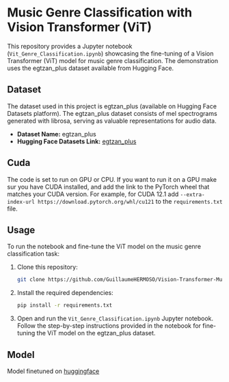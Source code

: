 # Music Genre Classification with Vision Transformer (ViT)

This repository provides a Jupyter notebook (`Vit_Genre_Classification.ipynb`) showcasing the fine-tuning of a Vision Transformer (ViT) model for music genre classification. The demonstration uses the egtzan_plus dataset available from Hugging Face.

## Dataset

The dataset used in this project is egtzan_plus (available on Hugging Face Datasets platform). The egtzan_plus dataset consists of mel spectrograms generated with librosa, serving as valuable representations for audio data.

- **Dataset Name:** egtzan_plus
- **Hugging Face Datasets Link:** [egtzan_plus](https://huggingface.co/datasets/ghermoso/egtzan_plus)

## Cuda

The code is set to run on GPU or CPU. If you want to run it on a GPU make sur you have CUDA installed, and add the link to the PyTorch wheel that matches your CUDA version. For example, for CUDA 12.1 add `--extra-index-url https://download.pytorch.org/whl/cu121` to the `requirements.txt` file.

## Usage

To run the notebook and fine-tune the ViT model on the music genre classification task:

1. Clone this repository:

    ```bash
    git clone https://github.com/GuillaumeHERMOSO/Vision-Transformer-Music-Genre-Classification.git
    ```

2. Install the required dependencies:

    ```bash
    pip install -r requirements.txt
    ```

3. Open and run the `Vit_Genre_Classification.ipynb` Jupyter notebook. Follow the step-by-step instructions provided in the notebook for fine-tuning the ViT model on the egtzan_plus dataset.

## Model

Model finetuned on [huggingface](https://huggingface.co/ghermoso/vit-eGTZANplus)
